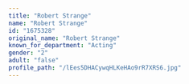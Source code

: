 ```yaml
---
title: "Robert Strange"
name: "Robert Strange"
id: "1675328"
original_name: "Robert Strange"
known_for_department: "Acting"
gender: "2"
adult: "false"
profile_path: "/lEes5DHACywqHLKeHAo9rR7XRS6.jpg"
---
```

